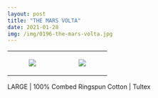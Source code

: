 ```yaml
---
layout: post
title: "THE MARS VOLTA"
date: 2021-01-28
img: /img/0196-the-mars-volta.jpg
---
```




<table style="width:100%;"><tr><td style="vertical-align:top;">
      <figure class="tmblr-full" data-orig-height="2048" data-orig-width="1365" data-orig-src="https://concertshirts.netlify.app/shirts/0196/0196-01.jpg"><img src="https://64.media.tumblr.com/b5ef5c74d1433e069625833387cc7953/febaf803e5b6a587-7e/s540x810/6dcd03e07ab3e143ca20376e9a172b85cbc8e117.jpg" data-orig-height="2048" data-orig-width="1365" data-orig-src="https://concertshirts.netlify.app/shirts/0196/0196-01.jpg"/></figure></td>
    <td style="vertical-align:top;">
      <figure class="tmblr-full" data-orig-height="2048" data-orig-width="1365" data-orig-src="https://concertshirts.netlify.app/shirts/0196/0196-02.jpg"><img src="https://64.media.tumblr.com/7971342a845ece2c831c5f62b9a290de/febaf803e5b6a587-a6/s540x810/31662a0f48656ebca3c7e55bbbfc02d47f9b9e20.jpg" data-orig-height="2048" data-orig-width="1365" data-orig-src="https://concertshirts.netlify.app/shirts/0196/0196-02.jpg"/></figure></td>
  </tr></table><p>
  LARGE | 100% Combed Ringspun Cotton | Tultex
</p>
